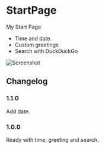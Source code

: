 # StartPage

My Start Page

- Time and date.
- Custom greetings
- Search with DuckDuckGo

![Screenshot](https://cldup.com/L_QEwROubQ.png)

## Changelog

### 1.1.0

Add date.

### 1.0.0

Ready with time, greeting and search.
